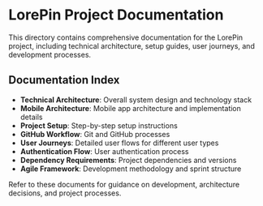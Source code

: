 # LorePin Project Documentation

This directory contains comprehensive documentation for the LorePin project, including technical architecture, setup guides, user journeys, and development processes.

## Documentation Index

- **Technical Architecture**: Overall system design and technology stack
- **Mobile Architecture**: Mobile app architecture and implementation details
- **Project Setup**: Step-by-step setup instructions
- **GitHub Workflow**: Git and GitHub processes
- **User Journeys**: Detailed user flows for different user types
- **Authentication Flow**: User authentication process
- **Dependency Requirements**: Project dependencies and versions
- **Agile Framework**: Development methodology and sprint structure

Refer to these documents for guidance on development, architecture decisions, and project processes.
